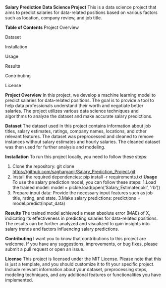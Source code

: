 **Salary Prediction Data Science Project**
This is a data science project that aims to predict salaries for data-related positions based on various factors such as location, company review, and job title.

**Table of Contents**
Project Overview

Dataset

Installation

Usage

Results

Contributing

License

**Project Overview**
In this project, we develop a machine learning model to predict salaries for data-related positions. The goal is to provide a tool to help data professionals understand their worth and negotiate better salaries. The project utilizes various data science techniques and algorithms to analyze the dataset and make accurate salary predictions.

**Dataset**
The dataset used in this project contains information about job titles, salary estimates, ratings, company names, locations, and other relevant features. The dataset was preprocessed and cleaned to remove instances without salary estimates and hourly salaries. The cleaned dataset was then used for further analysis and modeling.

**Installation**
To run this project locally, you need to follow these steps:
1. Clone the repository: git clone https://github.com/sagharganji/Salary_Prediction_Project.git
2. Install the required dependencies: pip install -r requirements.txt
**Usage**
To use the salary prediction model, you can follow these steps:
1.Load the trained model: model = pickle.load(open('Salary_Estimater.pkl', 'rb'))
2. Prepare input data: Provide the necessary input features such as job title, rating, and state.
3.Make salary predictions: predictions = model.predict(input_data)

**Results**
The trained model achieved a mean absolute error (MAE) of X, indicating its effectiveness in predicting salaries for data-related positions. The results can be further analyzed and visualized to gain insights into salary trends and factors influencing salary predictions.

**Contributing**
I want you to know that contributions to this project are welcome. If you have any suggestions, improvements, or bug fixes, please submit a pull request or open an issue.

**License**
This project is licensed under the MIT License.
Please note that this is just a template, and you should customize it to fit your specific project. Include relevant information about your dataset, preprocessing steps, modeling techniques, and any additional features or functionalities you have implemented.
